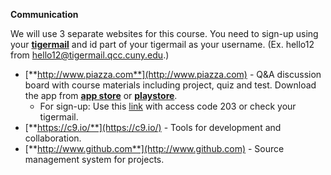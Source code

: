 **Communication**

We will use 3 separate websites for this course. You need to sign-up using your [**tigermail**](https://tigermail.qcc.cuny.edu/) and id part of your tigermail as your username. (Ex. hello12 from hello12@tigermail.qcc.cuny.edu.)

* [**http://www.piazza.com**](http://www.piazza.com) - Q&A discussion board with course materials including project, quiz and test. Download the app from [**app store**](https://itunes.apple.com/us/app/piazza/id453142230?mt=8) or [**playstore**](https://play.google.com/store/apps/details?id=com.piazza.android&hl=en).
   * For sign-up: Use this [link](http://piazza.com/queensborough_cc/spring2015/cs203d124) with access code 203 or check your tigermail.
* [**https://c9.io/**](https://c9.io/) - Tools for development and collaboration.
* [**http://www.github.com**](http://www.github.com) - Source management system for projects.
   


